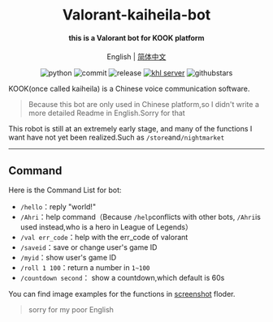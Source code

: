 <h1 align="center">Valorant-kaiheila-bot</h1>


<h4 align="center">this is a Valorant bot for KOOK platform</h4>


<div align="center">

English | [简体中文](./README.md)

![python](https://img.shields.io/badge/Python-3.8%2B-green) ![commit](https://img.shields.io/github/last-commit/Aewait/Valorant-kaiheila-bot) ![release](https://img.shields.io/github/v/release/Aewait/Valorant-kaiheila-bot)
[![khl server](https://www.kaiheila.cn/api/v3/badge/guild?guild_id=3566823018281801&style=3)](https://kaihei.co/oqz7Xg) ![githubstars](https://img.shields.io/github/stars/Aewait/Valorant-kaiheila-bot?style=social)

</div>

KOOK(once called kaiheila) is a Chinese voice communication software.

>Because this bot are only used in Chinese platform,so I didn't write a more detailed Readme in English.Sorry for that

This robot is still at an extremely early stage, and many of the functions I want have not yet been realized.Such as `/store`and`/nightmarket`

---

## Command

Here is the Command List for bot:

* `/hello`：reply "world!"
* `/Ahri`：help command（Because `/help`conflicts with other bots, `/Ahri`is used instead,who is a hero in League of Legends）
* `/val err_code`：help with the err_code of valorant
* `/saveid`：save or change user's game ID
* `/myid`：show user's game ID
* `/roll 1 100`：return a number in `1~100`
* `/countdown second`： show a countdown,which default is 60s

You can find image examples for the functions in [screenshot](./screenshot) floder.

> sorry for my poor English